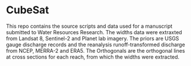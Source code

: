 # CubeSat
This repo contains the source scripts and data used for a manuscript submitted to Water Resources Research.
The widths data were extraxted from Landsat 8, Sentinel-2 and Planet lab imagery.
The priors are USGS gauge discharge records and the reanalysis runoff-transformed discharge from NCEP, MERRA-2 and ERA5.
The Orthogonals are the orthogonal lines at cross sections for each reach, from which the widths were extracted.
